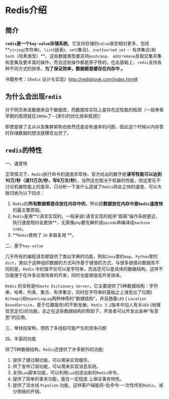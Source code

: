 # Redis介绍

## 简介

**`redis`是一个`key-value`存储系统**。它支持存储的`value`类型相对更多，包括**`string`(字符串)、`list`(链表)、`set`(集合)、`zset`(`sorted set` -- 有序集合)和 `hash`（哈希类型）**。这些数据类型都支持`push/pop`、 `add/remove`及取交集并集和差集及更丰富的操作，而且这些操作都是原子性的。在此基础上，`redis`支持各种不同方式的排序。**为了保证效率，数据都是缓存在内存中 。**

书籍参考：《`Redis` 设计与实现》http://redisbook.com/index.html#

## 为什么会出现`redis`

对于网页来说数据来自于数据库，而数据库实际上是存在这性能的瓶颈（一般单表早期的瓶颈就在`2000w`了--[索引的优化效率瓶颈]）

即使是做了主从以及集群架构也依然还是会有速率的问题，因此这个时候以内存暂时存储数据的想法就横空出世了。

## **`redis`的特性**

一、速度快 

正常情况下，`Redis`执行命令的速度非常快，官方给出的数字是**读写性能可以达到10万/秒（读11万次/秒，写8万次/秒）**，当然这也取决于机器的性能，但这里先不讨论机器性能上的差异，只分析一下是什么造就了`Redis`除此之快的速度，可以大致归纳为以下四点：

1. `Redis`的**所有数据都是存放在内存中的**，所以把**数据放在内存中是`Redis`速度快**的最主要原因。 
2. `Redis`是用**`C`语言实现的，一般来说`C`语言实现的程序“距离”操作系统更近，执行速度相对会更快**，无需像`php`要先解析成`opcode`再编译成`machine code`。 
3. **`Redis`使用了 `IO`  多路复用 **。 

二、基于`key-value `

几乎所有的编程语言都提供了类似字典的功能，例如`Java`里的`map`、`Python`里的`dict`，类似于这种组织数据的方式叫作基于键值的方式，与很多键值对数据库不同的是，`Redis` 中的值不仅可以是字符串，而且还可以是具体的数据结构，这样不仅能便于在许多应用场景的开发，同时也能够提高开发效率。

`Redis` 的全称是`REmote Dictionary Server`，它主要提供了5种数据结构：字符串、哈希、列表、集合、有序集合，同时在字符串的基础之上演变出了位图( `Bitmaps`)和`HyperLogLog`两种神奇的“数据结构”，并且随着`LBS` ( `Location BasedService`，基于位置服务)的不断发展，`Redis 3.2`版本中加人有关`GEO` (地理信息定位)的功能，总之在这些数据结构的帮助下，开发者可以开发出各种“有意思”的应用。 

三、单线程架构，预防了多线程可能产生的竞争问题

四、丰富的功能 

除了5种数据结构，`Redis`还提供了许多额外的功能: 

1. 提供了键过期功能，可以用来实现缓存。 
2. 供了发布订阅功能，可以用来实现消息系统。 
3. 支持`Lua`脚本功能，可以利用`Lua`创造出新的`Redis`命令。 
4. 提供了简单的事务功能，能在一定程度 上保证事务特性。 
5. 提供了流水线  `Pipeline` 功能，这样客户端能将-批命令-一次性传到`Redis`，减少网络的开销。 
